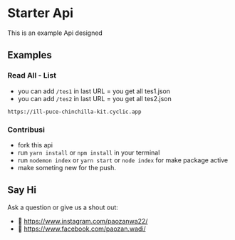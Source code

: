 # Starter Api

This is an example Api designed

## Examples

### Read All - List
- you can add `/tes1` in last URL = you get all tes1.json
- you can add `/tes2` in last URL = you get all tes2.json

```shell
https://ill-puce-chinchilla-kit.cyclic.app
```
### Contribusi
- fork this api
- run `yarn install` or `npm install` in your terminal
- run `nodemon index` or `yarn start` or `node index` for make package active
- make someting new for the push.

## Say Hi

Ask a question or give us a shout out:

- 💌 https://www.instagram.com/paozanwa22/
- 🐣 https://www.facebook.com/paozan.wadi/
